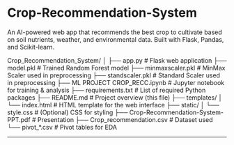 # Crop-Recommendation-System
An AI-powered web app that recommends the best crop to cultivate based on soil nutrients, weather, and environmental data. Built with Flask, Pandas, and Scikit-learn.

Crop_Recommendation_System/
│
├── app.py # Flask web application
├── model.pkl # Trained Random Forest model
├── minmaxscaler.pkl # MinMax Scaler used in preprocessing
├── standscaler.pkl # Standard Scaler used in preprocessing
├── ML PROJECT CROP_RECC.ipynb # Jupyter notebook for training & analysis
├── requirements.txt # List of required Python packages
├── README.md # Project overview (this file)
├── templates/
│ └── index.html # HTML template for the web interface
├── static/
│ └── style.css # (Optional) CSS for styling
├── Crop-Recommendation-System-PPT.pdf # Presentation
├── Crop_recommendation.csv # Dataset used
└── pivot_*.csv # Pivot tables for EDA

---


